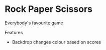 # Rock Paper Scissors

Everybody's favourite game

Features
- Backdrop changes colour based on scores
